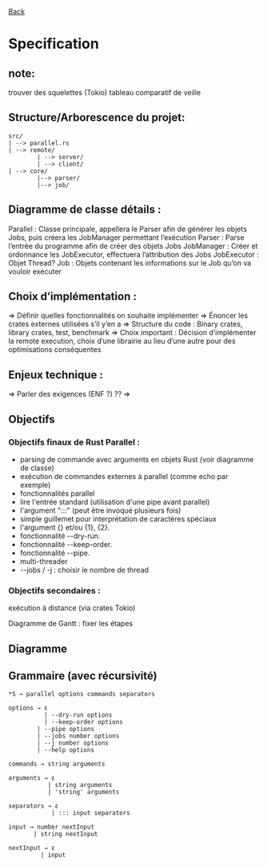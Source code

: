 [Back](README.md)

# Specification

## note:
trouver des squelettes (Tokio)
tableau comparatif de veille 

## Structure/Arborescence du projet:
```
src/
| --> parallel.rs
| --> remote/
        | --> server/
        | --> client/
| --> core/
		|--> parser/
		|--> job/
```

## Diagramme de classe détails :
Parallel : Classe principale, appellera le Parser afin de générer les objets Jobs, puis créera les JobManager permettant l’exécution
Parser : Parse l’entrée du programme afin de créer des objets Jobs
JobManager : Créer et ordonnance les JobExecutor, effectuera l’attribution des Jobs
JobExecutor : Objet Thread?
Job : Objets contenant les informations sur le Job qu’on va vouloir exécuter



## Choix d’implémentation :
=> Définir quelles fonctionnalités on souhaite implémenter
=> Énoncer les crates externes utilisées s’il y’en a 
=> Structure du code : Binary crates, library crates, test, benchmark
=> Choix important : Décision d’implémenter la remote execution, choix d’une librairie au lieu d’une autre pour des optimisations conséquentes

## Enjeux technique : 
=> Parler des exigences (ENF ?) ??
=> 

## Objectifs 
### Objectifs finaux de Rust Parallel :
- parsing de commande avec arguments en objets Rust (voir diagramme de classe)
- exécution de commandes externes à parallel (comme echo par exemple)
- fonctionnalités parallel
- lire l'entrée standard (utilisation d'une pipe avant parallel)
- l'argument ":::" (peut être invoqué plusieurs fois)
- simple guillemet pour interprétation de caractères spéciaux
- l'argument {} et/ou {1}, {2}.
- fonctionnalité --dry-run. 
- fonctionnalité --keep-order.
- fonctionnalité --pipe.
- multi-threader
- --jobs / -j : choisir le nombre de thread

### Objectifs secondaires : 
exécution à distance (via crates Tokio)

Diagramme de Gantt :
fixer les étapes

## Diagramme


## Grammaire (avec récursivité)
```
*S → parallel options commands separators

options → ε
          | --dry-run options
          | --keep-order options
	    | --pipe options
	    | --jobs number options
	    | --j number options
	    | --help options

commands → string arguments

arguments → ε
           | string arguments
           | 'string' arguments 

separators → ε
            | ::: input separators

input → number nextInput        
       | string nextInput

nextInput → ε
	     | input 
```